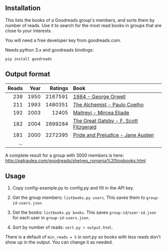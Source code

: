 ## Installation
This lists the books of a Goodreads group's members, and sorts them by number of reads. Use it to search for the most read books in groups that are close to your interests.

You will need a free developer key from goodreads.com.

Needs python 3.x and goodreads bindings:

```
pip install goodreads
```

## Output format

Reads|Year|Ratings|Book
---:|---:|---:|:---
238|1950|2167591|[1984 - George Orwell](https://www.goodreads.com/book/show/5470.1984)
211|1993|1480351|[The Alchemist - Paulo Coelho](https://www.goodreads.com/book/show/865.The_Alchemist)
192|2003|12405|[Maitreyi - Mircea Eliade](https://www.goodreads.com/book/show/817199.Maitreyi)
182|2004|2899284|[The Great Gatsby - F. Scott Fitzgerald](https://www.goodreads.com/book/show/4671.The_Great_Gatsby)
181|2000|2272395|[Pride and Prejudice - Jane Austen](https://www.goodreads.com/book/show/1885.Pride_and_Prejudice)
...|||

A complete result for a group with 3000 members is here: http://patraulea.com/goodreads/shelves_romania%20topbooks.html

## Usage

1. Copy config-example.py to config.py and fill in the API key. 

2. Get the group members: `listbooks.py users`. This saves them to `group-id-users.json`.

3. Get the books: `listbooks.py books`. This saves `group-id/user-id.json` for each user in `group-id-users.json`.

4. Sort by number of reads: `sort.py > output.html`.

There is a default of `min_reads = 5` in sort.py so books with less reads don't show up in the output. You can change it as needed.
